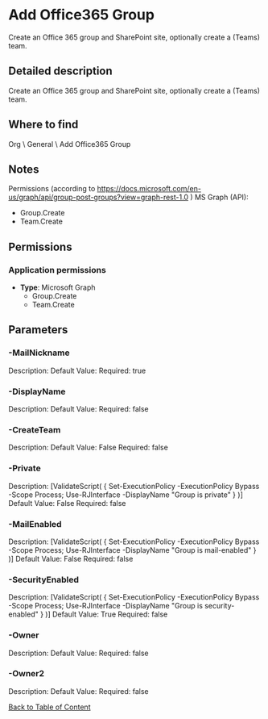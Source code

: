 # Add Office365 Group

Create an Office 365 group and SharePoint site, optionally create a (Teams) team.

## Detailed description
Create an Office 365 group and SharePoint site, optionally create a (Teams) team.

## Where to find
Org \ General \ Add Office365 Group

## Notes
Permissions (according to https://docs.microsoft.com/en-us/graph/api/group-post-groups?view=graph-rest-1.0 )
MS Graph (API):
- Group.Create
- Team.Create

## Permissions
### Application permissions
- **Type**: Microsoft Graph
  - Group.Create
  - Team.Create


## Parameters
### -MailNickname
Description: 
Default Value: 
Required: true

### -DisplayName
Description: 
Default Value: 
Required: false

### -CreateTeam
Description: 
Default Value: False
Required: false

### -Private
Description: [ValidateScript( { Set-ExecutionPolicy -ExecutionPolicy Bypass -Scope Process; Use-RJInterface -DisplayName "Group is private" } )]
Default Value: False
Required: false

### -MailEnabled
Description: [ValidateScript( { Set-ExecutionPolicy -ExecutionPolicy Bypass -Scope Process; Use-RJInterface -DisplayName "Group is mail-enabled" } )]
Default Value: False
Required: false

### -SecurityEnabled
Description: [ValidateScript( { Set-ExecutionPolicy -ExecutionPolicy Bypass -Scope Process; Use-RJInterface -DisplayName "Group is security-enabled" } )]
Default Value: True
Required: false

### -Owner
Description: 
Default Value: 
Required: false

### -Owner2
Description: 
Default Value: 
Required: false


[Back to Table of Content](../../../README.md)

